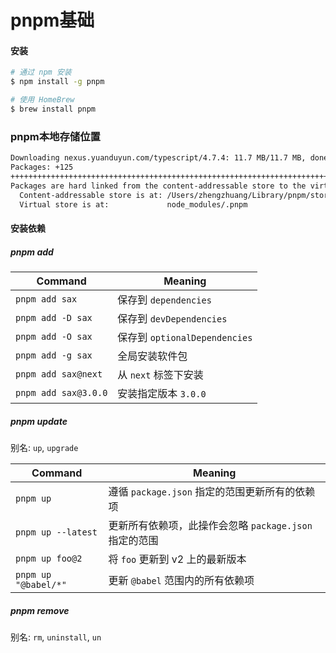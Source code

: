 # pnpm基础

#### 安装

```bash
# 通过 npm 安装
$ npm install -g pnpm

# 使用 HomeBrew
$ brew install pnpm
```

### pnpm本地存储位置

```bash
Downloading nexus.yuanduyun.com/typescript/4.7.4: 11.7 MB/11.7 MB, done
Packages: +125
+++++++++++++++++++++++++++++++++++++++++++++++++++++++++++++++++++++++++++++++++++++++++++++++++++++++++++++++++++++++++++++
Packages are hard linked from the content-addressable store to the virtual store.
  Content-addressable store is at: /Users/zhengzhuang/Library/pnpm/store/v3
  Virtual store is at:             node_modules/.pnpm
```

#### 安装依赖

##### pnpm add

| Command              | Meaning                       |
| -------------------- | ----------------------------- |
| `pnpm add sax`       | 保存到 `dependencies`         |
| `pnpm add -D sax`    | 保存到 `devDependencies`      |
| `pnpm add -O sax`    | 保存到 `optionalDependencies` |
| `pnpm add -g sax`    | 全局安装软件包                |
| `pnpm add sax@next`  | 从 `next` 标签下安装          |
| `pnpm add sax@3.0.0` | 安装指定版本 `3.0.0`          |

##### pnpm update

别名: `up`, `upgrade`

| Command              | Meaning                                                |
| -------------------- | ------------------------------------------------------ |
| `pnpm up`            | 遵循 `package.json` 指定的范围更新所有的依赖项         |
| `pnpm up --latest`   | 更新所有依赖项，此操作会忽略 `package.json` 指定的范围 |
| `pnpm up foo@2`      | 将 `foo` 更新到 v2 上的最新版本                        |
| `pnpm up "@babel/*"` | 更新 `@babel` 范围内的所有依赖项                       |

##### pnpm remove

别名: `rm`, `uninstall`, `un`
